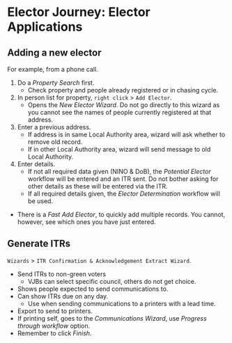 # Elector Journey: Elector Applications

## Adding a new elector

For example, from a phone call.

1. Do a *Property Search* first.
    * Check property and people already registered or in chasing cycle.
1. In person list for property, `right click` > `Add Elector`.
    * Opens the *New Elector Wizard*.  Do not go directly to this wizard as you cannot see the names of people currently registered at that address.
1. Enter a previous address.
    * If address is in same Local Authority area, wizard will ask whether to remove old record.
    * If in other Local Authority area, wizard will send message to old Local Authority.
1. Enter details.
    * If not all required data given (NINO & DoB), the *Potential Elector* workflow will be entered and an ITR sent.  Do not bother asking for other details as these will be entered via the ITR.
    * If all required details given, the *Elector Determination* workflow will be used.

* There is a *Fast Add Elector*, to quickly add multiple records.  You cannot, however, see which ones you have just entered.

## Generate ITRs

`Wizards` > `ITR Confirmation & Acknowledgement Extract Wizard`.

* Send ITRs to non-green voters
  * VJBs can select specific council, others do not get choice.
* Shows people expected to send communications to.
* Can show ITRs due on any day.
  * Use when sending communications to a printers with a lead time.
* Export to send to printers.
* If printing self, goes to the *Communications Wizard*, use *Progress through workflow* option.
* Remember to click *Finish*.
